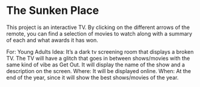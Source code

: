 # The Sunken Place

This project is an interactive TV. By clicking on the different arrows of the remote, you can find a selection of movies to watch along with a summary of each and what awards it has won.

For: Young Adults
Idea: It’s a dark tv screening room that displays a broken TV. The TV will have a glitch that goes in between shows/movies with the same kind of vibe as Get Out. It will display the name of the show and a description on the screen.
Where: It will be displayed online.
When: At the end of the year, since it will show the best shows/movies of the year.
